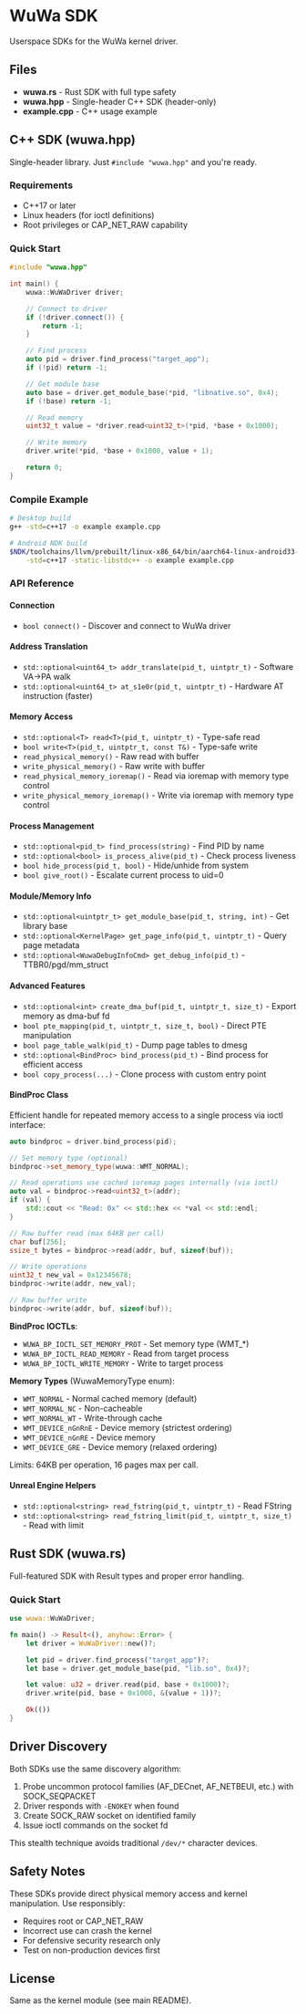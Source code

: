 # WuWa SDK

Userspace SDKs for the WuWa kernel driver.

## Files

- **wuwa.rs** - Rust SDK with full type safety
- **wuwa.hpp** - Single-header C++ SDK (header-only)
- **example.cpp** - C++ usage example

## C++ SDK (wuwa.hpp)

Single-header library. Just `#include "wuwa.hpp"` and you're ready.

### Requirements

- C++17 or later
- Linux headers (for ioctl definitions)
- Root privileges or CAP_NET_RAW capability

### Quick Start

```cpp
#include "wuwa.hpp"

int main() {
    wuwa::WuWaDriver driver;

    // Connect to driver
    if (!driver.connect()) {
        return -1;
    }

    // Find process
    auto pid = driver.find_process("target_app");
    if (!pid) return -1;

    // Get module base
    auto base = driver.get_module_base(*pid, "libnative.so", 0x4);
    if (!base) return -1;

    // Read memory
    uint32_t value = *driver.read<uint32_t>(*pid, *base + 0x1000);

    // Write memory
    driver.write(*pid, *base + 0x1000, value + 1);

    return 0;
}
```

### Compile Example

```bash
# Desktop build
g++ -std=c++17 -o example example.cpp

# Android NDK build
$NDK/toolchains/llvm/prebuilt/linux-x86_64/bin/aarch64-linux-android33-clang++ \
    -std=c++17 -static-libstdc++ -o example example.cpp
```

### API Reference

#### Connection

- `bool connect()` - Discover and connect to WuWa driver

#### Address Translation

- `std::optional<uint64_t> addr_translate(pid_t, uintptr_t)` - Software VA->PA walk
- `std::optional<uint64_t> at_s1e0r(pid_t, uintptr_t)` - Hardware AT instruction (faster)

#### Memory Access

- `std::optional<T> read<T>(pid_t, uintptr_t)` - Type-safe read
- `bool write<T>(pid_t, uintptr_t, const T&)` - Type-safe write
- `read_physical_memory()` - Raw read with buffer
- `write_physical_memory()` - Raw write with buffer
- `read_physical_memory_ioremap()` - Read via ioremap with memory type control
- `write_physical_memory_ioremap()` - Write via ioremap with memory type control

#### Process Management

- `std::optional<pid_t> find_process(string)` - Find PID by name
- `std::optional<bool> is_process_alive(pid_t)` - Check process liveness
- `bool hide_process(pid_t, bool)` - Hide/unhide from system
- `bool give_root()` - Escalate current process to uid=0

#### Module/Memory Info

- `std::optional<uintptr_t> get_module_base(pid_t, string, int)` - Get library base
- `std::optional<KernelPage> get_page_info(pid_t, uintptr_t)` - Query page metadata
- `std::optional<WuwaDebugInfoCmd> get_debug_info(pid_t)` - TTBR0/pgd/mm_struct

#### Advanced Features

- `std::optional<int> create_dma_buf(pid_t, uintptr_t, size_t)` - Export memory as dma-buf fd
- `bool pte_mapping(pid_t, uintptr_t, size_t, bool)` - Direct PTE manipulation
- `bool page_table_walk(pid_t)` - Dump page tables to dmesg
- `std::optional<BindProc> bind_process(pid_t)` - Bind process for efficient access
- `bool copy_process(...)` - Clone process with custom entry point

#### BindProc Class

Efficient handle for repeated memory access to a single process via ioctl interface:

```cpp
auto bindproc = driver.bind_process(pid);

// Set memory type (optional)
bindproc->set_memory_type(wuwa::WMT_NORMAL);

// Read operations use cached ioremap pages internally (via ioctl)
auto val = bindproc->read<uint32_t>(addr);
if (val) {
    std::cout << "Read: 0x" << std::hex << *val << std::endl;
}

// Raw buffer read (max 64KB per call)
char buf[256];
ssize_t bytes = bindproc->read(addr, buf, sizeof(buf));

// Write operations
uint32_t new_val = 0x12345678;
bindproc->write(addr, new_val);

// Raw buffer write
bindproc->write(addr, buf, sizeof(buf));
```

**BindProc IOCTLs**:
- `WUWA_BP_IOCTL_SET_MEMORY_PROT` - Set memory type (WMT_*)
- `WUWA_BP_IOCTL_READ_MEMORY` - Read from target process
- `WUWA_BP_IOCTL_WRITE_MEMORY` - Write to target process

**Memory Types** (WuwaMemoryType enum):
- `WMT_NORMAL` - Normal cached memory (default)
- `WMT_NORMAL_NC` - Non-cacheable
- `WMT_NORMAL_WT` - Write-through cache
- `WMT_DEVICE_nGnRnE` - Device memory (strictest ordering)
- `WMT_DEVICE_nGnRE` - Device memory
- `WMT_DEVICE_GRE` - Device memory (relaxed ordering)

Limits: 64KB per operation, 16 pages max per call.

#### Unreal Engine Helpers

- `std::optional<string> read_fstring(pid_t, uintptr_t)` - Read FString
- `std::optional<string> read_fstring_limit(pid_t, uintptr_t, size_t)` - Read with limit

## Rust SDK (wuwa.rs)

Full-featured SDK with Result types and proper error handling.

### Quick Start

```rust
use wuwa::WuWaDriver;

fn main() -> Result<(), anyhow::Error> {
    let driver = WuWaDriver::new()?;

    let pid = driver.find_process("target_app")?;
    let base = driver.get_module_base(pid, "lib.so", 0x4)?;

    let value: u32 = driver.read(pid, base + 0x1000)?;
    driver.write(pid, base + 0x1000, &(value + 1))?;

    Ok(())
}
```

## Driver Discovery

Both SDKs use the same discovery algorithm:

1. Probe uncommon protocol families (AF_DECnet, AF_NETBEUI, etc.) with SOCK_SEQPACKET
2. Driver responds with `-ENOKEY` when found
3. Create SOCK_RAW socket on identified family
4. Issue ioctl commands on the socket fd

This stealth technique avoids traditional `/dev/*` character devices.

## Safety Notes

These SDKs provide direct physical memory access and kernel manipulation. Use responsibly:

- Requires root or CAP_NET_RAW
- Incorrect use can crash the kernel
- For defensive security research only
- Test on non-production devices first

## License

Same as the kernel module (see main README).

